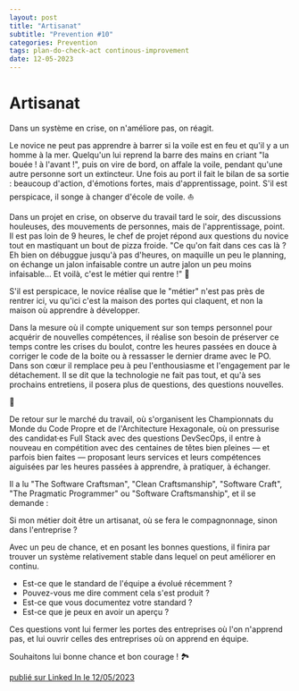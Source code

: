 ```yaml
---
layout: post
title: "Artisanat"
subtitle: "Prevention #10"
categories: Prevention
tags: plan-do-check-act continous-improvement
date: 12-05-2023
---
```

# Artisanat

Dans un système en crise, on n'améliore pas, on réagit.
<!--more-->

Le novice ne peut pas apprendre à barrer si la voile est en feu et qu'il y a un homme à la mer. Quelqu'un lui reprend la barre des mains en criant "la bouée ! à l'avant !", puis on vire de bord, on affale la voile, pendant qu'une autre personne sort un extincteur. Une fois au port il fait le bilan de sa sortie : beaucoup d'action, d'émotions fortes, mais d'apprentissage, point. S'il est perspicace, il songe à changer d'école de voile. ⛵️

Dans un projet en crise, on observe du travail tard le soir, des discussions houleuses, des mouvements de personnes, mais de l'apprentissage, point. Il est pas loin de 9 heures, le chef de projet répond aux questions du novice tout en mastiquant un bout de pizza froide.  "Ce qu'on fait dans ces cas là ? Eh bien on débuggue jusqu'à pas d'heures, on maquille un peu le planning, on échange un jalon infaisable contre un autre jalon un peu moins infaisable… Et voilà, c'est le métier qui rentre !" 🍕

S'il est perspicace, le novice réalise que le "métier" n'est pas près de rentrer ici, vu qu'ici c'est la maison des portes qui claquent, et non la maison où apprendre à développer.

Dans la mesure où il compte uniquement sur son temps personnel pour acquérir de nouvelles compétences, il réalise son besoin de préserver ce temps contre les crises du boulot, contre les heures passées en douce à corriger le code de la boite ou à ressasser le dernier drame avec le PO. Dans son cœur il remplace peu à peu l'enthousiasme et l'engagement par le détachement. Il se dit que la technologie ne fait pas tout, et qu'à ses prochains entretiens, il posera plus de questions, des questions nouvelles.

🚪


De retour sur le marché du travail, où s'organisent les Championnats du Monde du Code Propre et de l'Architecture Hexagonale, où on pressurise des candidat·es Full Stack avec des questions DevSecOps, il entre à nouveau en compétition avec des centaines de têtes bien pleines — et parfois bien faites — proposant leurs services et leurs compétences aiguisées par les heures passées à apprendre, à pratiquer, à échanger.

Il a lu "The Software Craftsman", "Clean Craftsmanship", "Software Craft", "The Pragmatic Programmer" ou "Software Craftsmanship", et il se demande :

Si mon métier doit être un artisanat, où se fera le compagnonnage, sinon dans l'entreprise ?

Avec un peu de chance, et en posant les bonnes questions, il finira par trouver un système relativement stable dans lequel on peut améliorer en continu.

- Est-ce que le standard de l'équipe a évolué récemment ?
- Pouvez-vous me dire comment cela s'est produit ?
- Est-ce que vous documentez votre standard ?
- Est-ce que je peux en avoir un aperçu ?

Ces questions vont lui fermer les portes des entreprises où l'on n'apprend pas, et lui ouvrir celles des entreprises où on apprend en équipe.

Souhaitons lui bonne chance et bon courage ! 🏞

[publié sur Linked In le 12/05/2023](https://www.linkedin.com/posts/christophe-thibaut-35b4657_plandocheckact-ameliorationcontinue-softwarecrafts-activity-7062675812004581377-0O77?utm_source=share&utm_medium=member_desktop)
